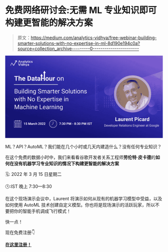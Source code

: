 # 免费网络研讨会:无需 ML 专业知识即可构建更智能的解决方案

> 原文：<https://medium.com/analytics-vidhya/free-webinar-building-smarter-solutions-with-no-expertise-in-ml-8d190e194c0a?source=collection_archive---------0----------------------->

![](img/20451cf5ca429fe60dbda23d070272ae.png)

ML？API？AutoML？我们能在几个小时或几天内建造什么？没有任何专业知识？

在这个免费的数据小时中，我们来看看谷歌开发者关系工程师**劳伦特·皮卡德**的**如何在没有机器学习专业知识的情况下构建更智能的解决方案**

🗓️: 2022 年 3 月 15 日星期二

🕓:IST 晚上 7:30—8:30

在这个现场演示会议中，Laurent 将演示如何从现有的机器学习模型中受益，以及如何使用 AutoML 技术创建自定义模型。你也将是现场演示的活跃玩家，所以不要把你的智能手机调成飞行模式！

快一点！

现在免费注册👇

[**在这里注册！**](https://datahack.analyticsvidhya.com/contest/datahour-building-smarter-solutions-with-no-expert/?utm_source=medium&utm_medium=newsletter)